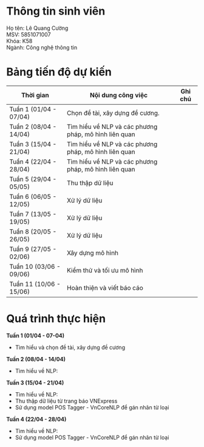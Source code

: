 # Thông tin sinh viên
Họ tên: Lê Quang Cường  
MSV: 5851071007  
Khóa: K58  
Ngành: Công nghệ thông tin

# Bảng tiến độ dự kiến
| Thời gian       | Nội dung công việc                           | Ghi chú           |
|-----------------|---------------------------------------------|-------------------|
| Tuần 1 (01/04 - 07/04) | Chọn đề tài, xây dựng đề cương.                |                   |
| Tuần 2 (08/04 - 14/04) | Tìm hiểu về NLP và các phương pháp, mô hình liên quan |                   |
| Tuần 3 (15/04 - 21/04) | Tìm hiểu về NLP và các phương pháp, mô hình liên quan |                   |
| Tuần 4 (22/04 - 28/04) | Tìm hiểu về NLP và các phương pháp, mô hình liên quan |                   |
| Tuần 5 (29/04 - 05/05) | Thu thập dữ liệu                             |                   |
| Tuần 6 (06/05 - 12/05) | Xử lý dữ liệu                                 |                   |
| Tuần 7 (13/05 - 19/05) | Xử lý dữ liệu                                 |                   |
| Tuần 8 (20/05 - 26/05) | Xử lý dữ liệu                                 |                   |
| Tuần 9 (27/05 - 02/06) | Xây dựng mô hình                             |                   |
| Tuần 10 (03/06 - 09/06) | Kiểm thử và tối ưu mô hình                     |                   |
| Tuần 11 (10/06 - 15/06) | Hoàn thiện và viết báo cáo                   |                   |



# Quá trình thực hiện
**Tuần 1 (01/04 - 07-04)**
- Tìm hiểu và chọn đề tài, xây dựng đề cương

**Tuần 2 (08/04 - 14/04)**
-  Tìm hiểu về NLP:

**Tuần 3 (15/04 - 21/04)**
- Tìm hiểu về NLP:
- Thu thập dữ liệu từ trang báo VNExpress
- Sử dụng model POS Tagger - VnCoreNLP để gán nhãn từ loại

**Tuần 4 (22/04 - 28/04)**
- Tìm hiểu về NLP:
- Sử dụng model POS Tagger - VnCoreNLP để gán nhãn từ loại
